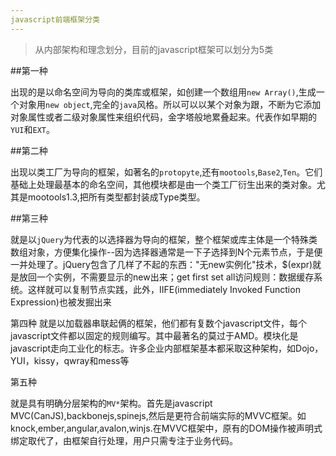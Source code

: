 ```yaml
---
javascript前端框架分类
---
```


>从内部架构和理念划分，目前的javascript框架可以划分为5类

##第一种

出现的是以命名空间为导向的类库或框架，如创建一个数组用`new Array()`,生成一个对象用`new object`,完全的`java`风格。所以可以以某个对象为跟，不断为它添加对象属性或者二级对象属性来组织代码，金字塔般地累叠起来。代表作如早期的`YUI`和`EXT`。

##第二种

出现以类工厂为导向的框架，如著名的`protopyte`,还有`mootools`,`Base2`,`Ten`。它们基础上处理最基本的命名空间，其他模块都是由一个类工厂衍生出来的类对象。尤其是mootools1.3,把所有类型都封装成Type类型。

##第三种

就是以`jQuery`为代表的以选择器为导向的框架，整个框架或库主体是一个特殊类数组对象，方便集化操作--因为选择器通常是一下子选择到N个元素节点，于是便一并处理了。jQuery包含了几样了不起的东西："无new实例化"技术，$(expr)就是放回一个实例，不需要显示的new出来；get first set all访问规则：数据缓存系统。这样就可以复制节点实践，此外，IIFE(immediately Invoked Function Expression)也被发掘出来

第四种
就是以加载器串联起俩的框架，他们都有复数个javascript文件，每个javascript文件都以固定的规则编写。其中最著名的莫过于AMD。模块化是javascript走向工业化的标志。许多企业内部框架基本都采取这种架构，如Dojo，YUI，kissy，qwray和mess等


第五种

就是具有明确分层架构的`MV*`架构。首先是javascript MVC(CanJS),backbonejs,spinejs,然后是更符合前端实际的MVVC框架。如knock,ember,angular,avalon,winjs.在MVVC框架中，原有的DOM操作被声明式绑定取代了，由框架自行处理，用户只需专注于业务代码。